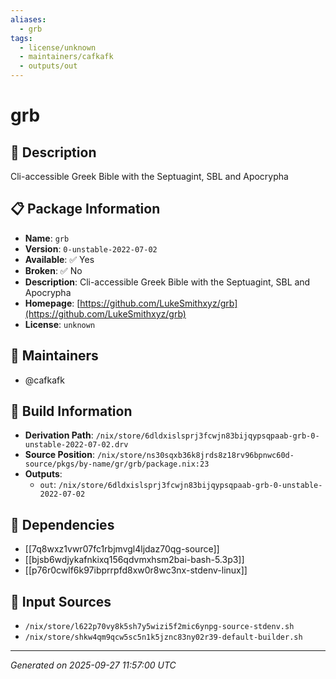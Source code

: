 ```yaml
---
aliases:
  - grb
tags:
  - license/unknown
  - maintainers/cafkafk
  - outputs/out
---
```


# grb

## 📝 Description

Cli-accessible Greek Bible with the Septuagint, SBL and Apocrypha

## 📋 Package Information

- **Name**: `grb`
- **Version**: `0-unstable-2022-07-02`
- **Available**: ✅ Yes
- **Broken**: ✅ No
- **Description**: Cli-accessible Greek Bible with the Septuagint, SBL and Apocrypha
- **Homepage**: [https://github.com/LukeSmithxyz/grb](https://github.com/LukeSmithxyz/grb)
- **License**: `unknown`
## 👥 Maintainers

- @cafkafk


## 🔧 Build Information

- **Derivation Path**: `/nix/store/6dldxislsprj3fcwjn83bijqypsqpaab-grb-0-unstable-2022-07-02.drv`
- **Source Position**: `/nix/store/ns30sqxb36k8jrds8z18rv96bpnwc60d-source/pkgs/by-name/gr/grb/package.nix:23`
- **Outputs**:
  - `out`:  `/nix/store/6dldxislsprj3fcwjn83bijqypsqpaab-grb-0-unstable-2022-07-02`

## 🔗 Dependencies

- [[7q8wxz1vwr07fc1rbjmvgl4ljdaz70qg-source]]
- [[bjsb6wdjykafnkixq156qdvmxhsm2bai-bash-5.3p3]]
- [[p76r0cwlf6k97ibprrpfd8xw0r8wc3nx-stdenv-linux]]

## 📁 Input Sources

- `/nix/store/l622p70vy8k5sh7y5wizi5f2mic6ynpg-source-stdenv.sh`
- `/nix/store/shkw4qm9qcw5sc5n1k5jznc83ny02r39-default-builder.sh`

---
*Generated on 2025-09-27 11:57:00 UTC*
